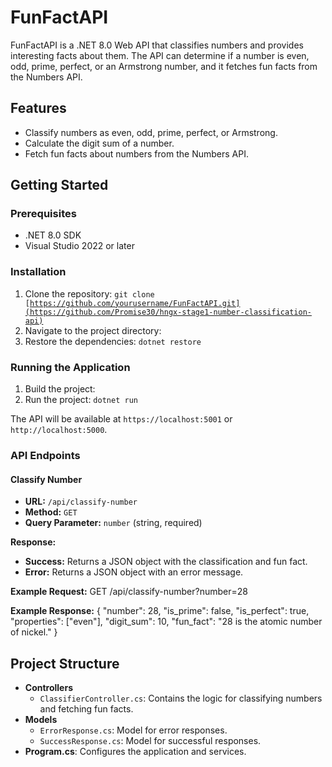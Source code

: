 # FunFactAPI

FunFactAPI is a .NET 8.0 Web API that classifies numbers and provides interesting facts about them. The API can determine if a number is even, odd, prime, perfect, or an Armstrong number, and it fetches fun facts from the Numbers API.

## Features

- Classify numbers as even, odd, prime, perfect, or Armstrong.
- Calculate the digit sum of a number.
- Fetch fun facts about numbers from the Numbers API.

## Getting Started

### Prerequisites

- .NET 8.0 SDK
- Visual Studio 2022 or later

### Installation

1. Clone the repository:
    <code>git clone [https://github.com/yourusername/FunFactAPI.git](https://github.com/Promise30/hngx-stage1-number-classification-api)</code>
2. Navigate to the project directory:
3. Restore the dependencies:
    <code>dotnet restore</code>


### Running the Application

1. Build the project:
2. Run the project:
    <code>dotnet run</code>


The API will be available at `https://localhost:5001` or `http://localhost:5000`.

### API Endpoints

#### Classify Number

- **URL:** `/api/classify-number`
- **Method:** `GET`
- **Query Parameter:** `number` (string, required)

**Response:**

- **Success:** Returns a JSON object with the classification and fun fact.
- **Error:** Returns a JSON object with an error message.

**Example Request:**
GET /api/classify-number?number=28

**Example Response:**
{ "number": 28, "is_prime": false, "is_perfect": true, "properties": ["even"], "digit_sum": 10, "fun_fact": "28 is the atomic number of nickel." }


## Project Structure

- **Controllers**
  - `ClassifierController.cs`: Contains the logic for classifying numbers and fetching fun facts.
- **Models**
  - `ErrorResponse.cs`: Model for error responses.
  - `SuccessResponse.cs`: Model for successful responses.
- **Program.cs**: Configures the application and services.






